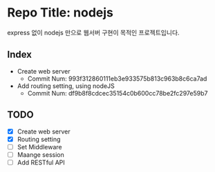 # Repo Title: nodejs

express 없이 nodejs 만으로 웹서버 구현이 목적인 프로젝트입니다.

## Index

- Create web server
  - Commit Num: 993f312860111eb3e933575b813c963b8c6ca7ad
- Add routing setting, using nodeJS
  - Commit Num: df9b8f8cdcec35154c0b600cc78be2fc297e59b7

## TODO

- [x] Create web server
- [x] Routing setting
- [ ] Set Middleware
- [ ] Maange session
- [ ] Add RESTful API
